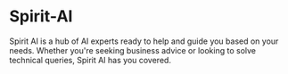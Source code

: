 # Spirit-AI

Spirit AI is a hub of AI experts ready to help and guide you based on your needs. Whether you're seeking business advice or looking to solve technical queries, Spirit AI has you covered.
